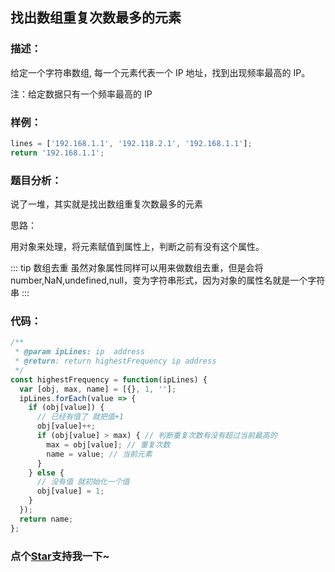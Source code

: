 ## 找出数组重复次数最多的元素

### 描述：

给定一个字符串数组, 每一个元素代表一个 IP 地址，找到出现频率最高的 IP。

注：给定数据只有一个频率最高的 IP

### 样例：

```js
lines = ['192.168.1.1', '192.118.2.1', '192.168.1.1'];
return '192.168.1.1';
```

### 题目分析：

说了一堆，其实就是找出数组重复次数最多的元素

思路：

用对象来处理，将元素赋值到属性上，判断之前有没有这个属性。

::: tip 数组去重
虽然对象属性同样可以用来做数组去重，但是会将 number,NaN,undefined,null，变为字符串形式，因为对象的属性名就是一个字符串
:::

### 代码：

```js
/**
 * @param ipLines: ip  address
 * @return: return highestFrequency ip address
 */
const highestFrequency = function(ipLines) {
  var [obj, max, name] = [{}, 1, ''];
  ipLines.forEach(value => {
    if (obj[value]) {
      // 已经有值了 就把值+1
      obj[value]++;
      if (obj[value] > max) { // 判断重复次数有没有超过当前最高的
        max = obj[value]; // 重复次数
        name = value; // 当前元素
      }
    } else {
      // 没有值 就初始化一个值
      obj[value] = 1;
    }
  });
  return name;
};
```
<!-- 特殊字符串：用于修改/删除markdown的结尾提示语-OBKoro1 -->
### 点个[Star](https://github.com/OBKoro1/Brush_algorithm)支持我一下~

